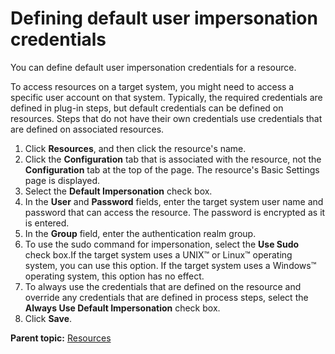 # Defining default user impersonation credentials

You can define default user impersonation credentials for a resource.

To access resources on a target system, you might need to access a specific user account on that system. Typically, the required credentials are defined in plug-in steps, but default credentials can be defined on resources. Steps that do not have their own credentials use credentials that are defined on associated resources.

1.  Click **Resources**, and then click the resource's name.
2.   Click the **Configuration** tab that is associated with the resource, not the **Configuration** tab at the top of the page. The resource's Basic Settings page is displayed.
3.  Select the **Default Impersonation** check box.
4.   In the **User** and **Password** fields, enter the target system user name and password that can access the resource. The password is encrypted as it is entered.
5.  In the **Group** field, enter the authentication realm group.
6.  To use the sudo command for impersonation, select the **Use Sudo** check box.If the target system uses a UNIX™ or Linux™ operating system, you can use this option. If the target system uses a Windows™ operating system, this option has no effect.
7.  To always use the credentials that are defined on the resource and override any credentials that are defined in process steps, select the **Always Use Default Impersonation** check box.
8.  Click **Save**.

**Parent topic:** [Resources](../topics/resources_ch.md)

